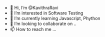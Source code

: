 - 👋 Hi, I’m @KavithraRavi
- 👀 I’m interested in Software Testing
- 🌱 I’m currently learning Javascript, Phython
- 💞️ I’m looking to collaborate on ..
- 📫 How to reach me ...

<!---
KavithraRavi/KavithraRavi is a ✨ special ✨ repository because its `README.md` (this file) appears on your GitHub profile.
You can click the Preview link to take a look at your changes.
--->
